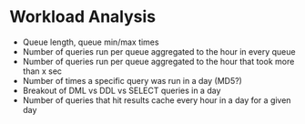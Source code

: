 Workload Analysis
=================

* Queue length, queue min/max times
* Number of queries run per queue aggregated to the  hour in every queue
* Number of queries run per queue aggregated to the  hour that took more than x sec
* Number of times a specific query was run in a day  (MD5?)
* Breakout of DML vs DDL vs SELECT queries in a day
* Number of queries that hit results cache every hour in  a day for a given day


